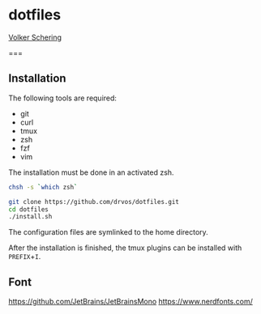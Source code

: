 # dotfiles

[Volker Schering](https://volker-schering.de "voslog")

===

Installation
------------
The following tools are required:
- git
- curl
- tmux
- zsh
- fzf
- vim

The installation must be done in an activated zsh.
```sh
chsh -s `which zsh`
```

```sh
git clone https://github.com/drvos/dotfiles.git 
cd dotfiles
./install.sh
```
The configuration files are symlinked to the home directory.

After the installation is finished, the tmux plugins can be installed with `PREFIX`+`I`.

## Font

https://github.com/JetBrains/JetBrainsMono
https://www.nerdfonts.com/
